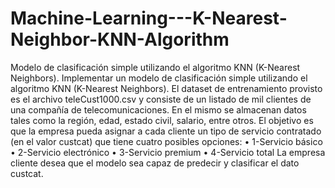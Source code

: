 # Machine-Learning---K-Nearest-Neighbor-KNN-Algorithm
Modelo de clasificación simple utilizando el algoritmo KNN (K-Nearest Neighbors).
Implementar un modelo de clasificación simple utilizando el algoritmo KNN (K-Nearest Neighbors). El dataset de entrenamiento provisto es el archivo teleCust1000.csv y consiste de un listado de mil clientes de una compañía de telecomunicaciones. En el mismo se almacenan datos tales como la región, edad, estado civil, salario, entre otros. El objetivo es que la empresa pueda asignar a cada cliente un tipo de servicio contratado (en el valor custcat) que tiene cuatro posibles opciones: • 1-Servicio básico • 2-Servicio electrónico • 3-Servicio premium • 4-Servicio total La empresa cliente desea que el modelo sea capaz de predecir y clasificar el dato custcat.
